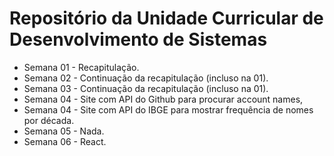 
# Repositório da Unidade Curricular de Desenvolvimento de Sistemas

- Semana 01 - Recapitulação.
- Semana 02 - Continuação da recapitulação (incluso na 01).
- Semana 03 - Continuação da recapitulação (incluso na 01).
- Semana 04 - Site com API do Github para procurar account names,
- Semana 04 - Site com API do IBGE para mostrar frequência de nomes por década.
- Semana 05 - Nada.
- Semana 06 - React.
